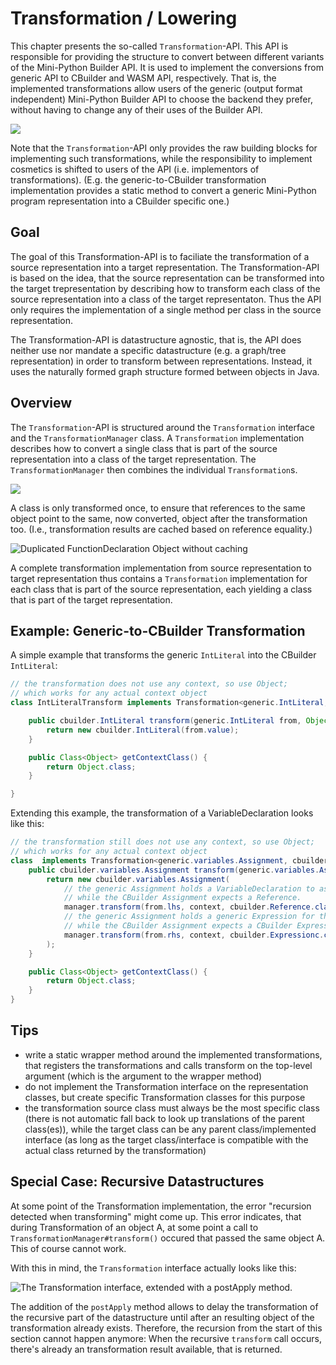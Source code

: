 # Transformation / Lowering

This chapter presents the so-called `Transformation`-API.
This API is responsible for providing the structure to convert between different variants of the Mini-Python Builder API.
It is used to implement the conversions from generic API to CBuilder and WASM API, respectively.
That is,
the implemented transformations allow users of the generic (output format independent) Mini-Python Builder API
to choose the backend they prefer,
without having to change any of their uses of the Builder API.

![](builder-api-transformations.svg)

Note that the `Transformation`-API only provides the raw building blocks for implementing such transformations,
while the responsibility to implement cosmetics is shifted to users of the API (i.e. implementors of transformations).
(E.g. the generic-to-CBuilder transformation implementation provides a static method to convert a generic Mini-Python program representation
into a CBuilder specific one.)

## Goal

The goal of this Transformation-API is to faciliate the transformation
of a source representation into a target representation.
The Transformation-API is based on the idea,
that the source representation can be transformed into the target trepresentation by describing how to transform each class of the source representation into a class of the target representaton.
Thus the API only requires the implementation of a single method
per class in the source representation.

The Transformation-API is datastructure agnostic,
that is,
the API does neither use nor mandate a specific datastructure
(e.g. a graph/tree representation)
in order to transform between representations.
Instead, it uses the naturally formed graph structure formed between objects
in Java.

## Overview

The `Transformation`-API is structured around
the `Transformation` interface and the `TransformationManager` class.
A `Transformation` implementation describes how to convert
a single class that is part of the source representation
into a class of the target representation.
The `TransformationManager` then combines the individual
`Transformation`s.

![](classes-transformation-api.svg)

A class is only transformed once,
to ensure that references to the same object
point to the same, now converted, object
after the transformation too.
(I.e., transformation results are cached based on reference equality.)

![Duplicated `FunctionDeclaration` Object without caching](references-caching.svg)

A complete transformation implementation from source representation to target representation thus contains a `Transformation` implementation for each class that is part of the source representation,
each yielding a class that is part of the target representation.

## Example: Generic-to-CBuilder Transformation

A simple example that transforms the generic `IntLiteral` into the CBuilder `IntLiteral`:

```java
// the transformation does not use any context, so use Object;
// which works for any actual context object
class IntLiteralTransform implements Transformation<generic.IntLiteral, cbuilder.IntLiteral, Object> {

    public cbuilder.IntLiteral transform(generic.IntLiteral from, Object context, TransformationManager manager) {
        return new cbuilder.IntLiteral(from.value);
    }

    public Class<Object> getContextClass() {
        return Object.class;
    }

}
```

Extending this example, the transformation of a VariableDeclaration looks like this:

```java
// the transformation still does not use any context, so use Object;
// which works for any actual context object
class  implements Transformation<generic.variables.Assignment, cbuilder.variables.Assignment, Object> {
    public cbuilder.variables.Assignment transform(generic.variables.Assignment from, Object context, TransformationManager manager) {
        return new cbuilder.variables.Assignment(
            // the generic Assignment holds a VariableDeclaration to assign to,
            // while the CBuilder Assignment expects a Reference.
            manager.transform(from.lhs, context, cbuilder.Reference.class),
            // the generic Assignment holds a generic Expression for the value to assign,
            // while the CBuilder Assignment expects a CBuilder Expression.
            manager.transform(from.rhs, context, cbuilder.Expressionc.class)
        );
    }

    public Class<Object> getContextClass() {
        return Object.class;
    }
}
```

## Tips

- write a static wrapper method around the implemented transformations,
    that registers the transformations and calls transform on the top-level
    argument (which is the argument to the wrapper method)
- do not implement the Transformation interface on the representation classes,
    but create specific Transformation classes for this purpose
- the transformation source class must always be the most specific class
    (there is not automatic fall back to look up translations of the parent class(es)),
    while the target class can be any parent class/implemented interface (as long as the target class/interface is compatible with the actual class returned by the transformation)

## Special Case: Recursive Datastructures

At some point of the Transformation implementation,
the error "recursion detected when transforming" might come up.
This error indicates,
that during Transformation of an object A,
at some point a call to `TransformationManager#transform()` occured
that passed the same object A.
This of course cannot work.

With this in mind, the `Transformation` interface actually looks like this:

![The `Transformation` interface, extended with a `postApply` method.](transformation-interface-postApply.svg)

The addition of the `postApply` method allows to delay
the transformation of the recursive part of the datastructure
until after an resulting object of the transformation
already exists.
Therefore, the recursion from the start of this section cannot happen anymore: When the recursive `transform` call occurs, there's already an transformation result available, that is returned.
